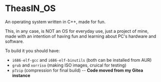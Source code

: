# TheasIN_OS
An operating system written in C++, made for fun.

This, in any case, is NOT an OS for everyday use, just a project of mine, made with an intention of having fun and learning about PC's hardware and software.

To build it you should have:
* `i686-elf-gcc` and `i686-elf-binutils` (both can be installed from AUR)
* `grub` and `xorriso` (making ISO images, cruical for testing)
* `p7zip` (compression for final build)
--
**Code moved from my Gitea instance**
